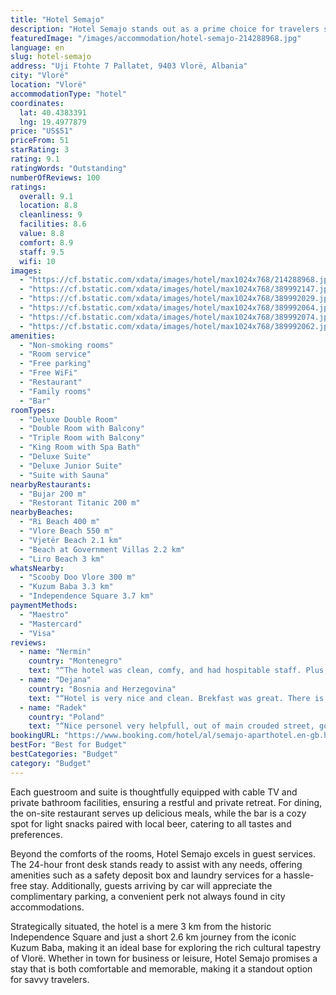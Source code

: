 ```yaml
---
title: "Hotel Semajo"
description: "Hotel Semajo stands out as a prime choice for travelers seeking both comfort and convenience in the heart of Vlorë."
featuredImage: "/images/accommodation/hotel-semajo-214288968.jpg"
language: en
slug: hotel-semajo
address: "Uji Ftohte 7 Pallatet, 9403 Vlorë, Albania"
city: "Vlorë"
location: "Vlorë"
accommodationType: "hotel"
coordinates:
  lat: 40.4383391
  lng: 19.4977879
price: "US$51"
priceFrom: 51
starRating: 3
rating: 9.1
ratingWords: "Outstanding"
numberOfReviews: 100
ratings:
  overall: 9.1
  location: 8.8
  cleanliness: 9
  facilities: 8.6
  value: 8.8
  comfort: 8.9
  staff: 9.5
  wifi: 10
images:
  - "https://cf.bstatic.com/xdata/images/hotel/max1024x768/214288968.jpg?k=95bb945d20b76e5b191b75d8fcf0df27d477de786bf3a9fbedbc7e487d520945&o=&hp=1"
  - "https://cf.bstatic.com/xdata/images/hotel/max1024x768/389992147.jpg?k=d7f09ac2c5b72bf3e3e4e9bcb9e924daf4f6a641923885cf376db3ccea20c421&o=&hp=1"
  - "https://cf.bstatic.com/xdata/images/hotel/max1024x768/389992029.jpg?k=3572cca05be3084fc8bbd97bb4a2a7313d104b299152f1c7c9b03a2b37fe445c&o=&hp=1"
  - "https://cf.bstatic.com/xdata/images/hotel/max1024x768/389992064.jpg?k=f017ae99553ce37a7bb65192c1c180a13b227115eb71e4014f0e85941d0371c7&o=&hp=1"
  - "https://cf.bstatic.com/xdata/images/hotel/max1024x768/389992074.jpg?k=01b77a38efbf17acc79525fbb44f334aa4e7cbebe97012bccb4b8c07c70034ca&o=&hp=1"
  - "https://cf.bstatic.com/xdata/images/hotel/max1024x768/389992062.jpg?k=05e7dfcb4e8df1462238e20a9727866beaf39d3e314439d8fd22831ca1006dda&o=&hp=1"
amenities:
  - "Non-smoking rooms"
  - "Room service"
  - "Free parking"
  - "Free WiFi"
  - "Restaurant"
  - "Family rooms"
  - "Bar"
roomTypes:
  - "Deluxe Double Room"
  - "Double Room with Balcony"
  - "Triple Room with Balcony"
  - "King Room with Spa Bath"
  - "Deluxe Suite"
  - "Deluxe Junior Suite"
  - "Suite with Sauna"
nearbyRestaurants:
  - "Bujar 200 m"
  - "Restorant Titanic 200 m"
nearbyBeaches:
  - "Ri Beach 400 m"
  - "Vlore Beach 550 m"
  - "Vjetër Beach 2.1 km"
  - "Beach at Government Villas 2.2 km"
  - "Liro Beach 3 km"
whatsNearby:
  - "Scooby Doo Vlore 300 m"
  - "Kuzum Baba 3.3 km"
  - "Independence Square 3.7 km"
paymentMethods:
  - "Maestro"
  - "Mastercard"
  - "Visa"
reviews:
  - name: "Nermin"
    country: "Montenegro"
    text: "“The hotel was clean, comfy, and had hospitable staff. Plus, the breakfast was delicious! It's also in a great location, with the beach just a 5-minute walk away and a market nearby.”"
  - name: "Dejana"
    country: "Bosnia and Herzegovina"
    text: "“Hotel is very nice and clean. Brekfast was great. There is a great terrace in the restaurant. Location is excellent, 5 minutes walk to the beach.”"
  - name: "Radek"
    country: "Poland"
    text: "“Nice personel very helpfull, out of main crouded street, good parking- but they have to cut those roses small stratches appear on car”"
bookingURL: "https://www.booking.com/hotel/al/semajo-aparthotel.en-gb.html?aid=8035640"
bestFor: "Best for Budget"
bestCategories: "Budget"
category: "Budget"
---
```


Each guestroom and suite is thoughtfully equipped with cable TV and private bathroom facilities, ensuring a restful and private retreat. For dining, the on-site restaurant serves up delicious meals, while the bar is a cozy spot for light snacks paired with local beer, catering to all tastes and preferences.

Beyond the comforts of the rooms, Hotel Semajo excels in guest services. The 24-hour front desk stands ready to assist with any needs, offering amenities such as a safety deposit box and laundry services for a hassle-free stay. Additionally, guests arriving by car will appreciate the complimentary parking, a convenient perk not always found in city accommodations.

Strategically situated, the hotel is a mere 3 km from the historic Independence Square and just a short 2.6 km journey from the iconic Kuzum Baba, making it an ideal base for exploring the rich cultural tapestry of Vlorë. Whether in town for business or leisure, Hotel Semajo promises a stay that is both comfortable and memorable, making it a standout option for savvy travelers.